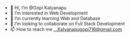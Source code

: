 - 👋 Hi, I’m @Gopi Kalyanapu 
- 👀 I’m interested in Web Development
- 🌱 I’m currently learning Web and Database
- 💞️ I’m looking to collaborate on Full Stack Development
- 📫 How to reach me ...Kalyanapugopi716@gmail.com

<!---
kalyanapugopi716/kalyanapugopi716 is a ✨ special ✨ repository because its `README.md` (this file) appears on your GitHub profile.
You can click the Preview link to take a look at your changes.
--->
